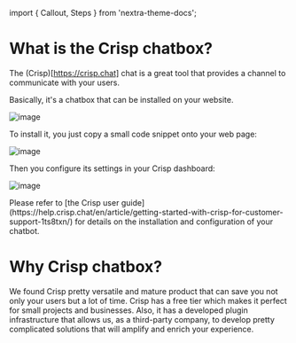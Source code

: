 import { Callout, Steps } from 'nextra-theme-docs';

# What is the Crisp chatbox?

The (Crisp)[https://crisp.chat] chat is a great tool that provides a channel to communicate with your users. 

Basically, it's a chatbox that can be installed on your website.

![image](https://github.com/StubbornDeer/enum-docs-nextra/assets/91156314/93222558-78c0-4058-b8f0-b9ac019b2a78)

To install it, you just copy a small code snippet onto your web page:

![image](https://github.com/StubbornDeer/enum-docs-nextra/assets/91156314/a515944a-0984-40b9-9552-f744a013525c)

Then you configure its settings in your Crisp dashboard:

![image](https://github.com/StubbornDeer/enum-docs-nextra/assets/91156314/0be10a33-144b-4ca9-a4b4-b354fdd4727f)

<Callout>
Please refer to [the Crisp user guide](https://help.crisp.chat/en/article/getting-started-with-crisp-for-customer-support-1ts8txn/) for details on the installation and configuration of your chatbot.
</Callout>

# Why Crisp chatbox?

We found Crisp pretty versatile and mature product that can save you not only your users but a lot of time. Crisp has a free tier which makes it perfect for small projects and businesses. Also, it has a developed plugin infrastructure that allows us, as a third-party company, to develop pretty complicated solutions that will amplify and enrich your experience.
